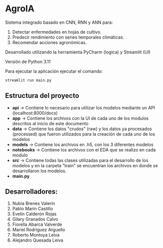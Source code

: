 # AgroIA

Sistema integrado basado en CNN, RNN y ANN para:

1. Detectar enfermedades en hojas de cultivo.
2. Predecir rendimiento con series temporales climáticas.
3. Recomendar acciones agronómicas.

Desarrollado utilizando la herramienta PyCharm (logica) y Streamlit (UI)

Versión de Python 3.11

Para ejecutar la aplicación ejecutar el comando: 
```bash
streamlit run main.py
```

## Estructura del proyecto

- **api** → Contiene lo necesario para utilizar los modelos mediante un API (localhost:8000/docs)
- **app** → Contiene los archivos con la UI de cada uno de los modulos descritos al inicio de este documento
- **data** → Contiene los datos "crudos" (raw) y los datos ya procesados (processed) que fueron utilizados para la creación de cada uno de los modelos
- **models** → Contiene los archivos en .h5, con los 3 diferentes modelos
- **notebooks** → Contiene los archivos con el EDA que se realizo en cada modulo
- **src** → Contiene todas las clases utilizadas para el desarrollo de los modelos y en la carpeta "train" se encuentran los archivos en donde se desarrollaron los modelos.
- **main.py**

## Desarrolladores:

1. Nubia Brenes Valerín
2. Pablo Marín Castillo
3. Evelin Calderón Rojas
4. Gilary Granados Calvo
5. Fiorella Abarca Valverde
6. Mariel Rodríguez Arguello
7. Roberto Montoya Leiva
8. Alejandro Quesada Leiva
